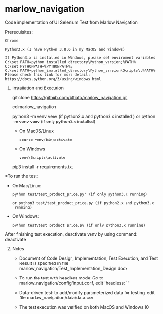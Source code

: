 # marlow_navigation

Code implementation of UI Selenium Test from Marlow Navigation

Prerequisites:

    Chrome
    
    Python3.x (I have Python 3.8.6 in my MacOS and Windows)
 
    If Python3.x is installed in Windows, please set enviroment variables 
    C:\set PATH=python_installed_directory\Python_version;%PATH%
    C:\set PYTHONPATH=%PYTHONPATH%;
    C:\set PATH=python_installed_directory\Python_version\Scripts\;%PATH%
    Please check this link for more detail: https://docs.python.org/3/using/windows.html    
    
1. Installation and Execution

      git clone https://github.com/bttiato/marlow_navigation.git

      cd marlow_navigation
      
      python3 -m venv venv (if python2.x and python3.x installed ) 
      or python -m venv venv (if only python3.x installed)
      
      - On MacOS/Linux
      
            source venv/bin/activate 
                   
      - On Windows
      
            venv\Scripts\activate 

      pip3 install -r requirements.txt

  *To run the test:
  
  - On Mac/Linux:
  
        python test/test_product_price.py' (if only python3.x running)
        
        or python3 test/test_product_price.py (if python2.x and python3.x
         running)
         
  - On Windows:
  
        python test\test_product_price.py (if only python3.x running)

After finishing test execution, deactivate venv by using command: deactivate

2. Notes

    - Document of Code Design, Implementation, Test Execution, and  Test Result is specified in file marlow_navigation/Test_Implementation_Design.docx

    - To run the test with headless mode: Go to marlow_navigation/config/input.conf, edit 'headless: 1'

    - Data-driven test: to add/modify parameterized data for testing, edit file marlow_navigation/data/data.csv

    - The test execution was verified on both MacOS and Windows 10

